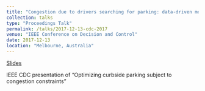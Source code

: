 ```yaml
---
title: "Congestion due to drivers searching for parking: data-driven modeling and optimization"
collection: talks
type: "Proceedings Talk"
permalink: /talks/2017-12-13-cdc-2017
venue: "IEEE Conference on Decision and Control"
date: 2017-12-13
location: "Melbourne, Australia"
---
```


[Slides](https://cpatdowling.github.io/files/cdc_2017.pdf)

IEEE CDC presentation of “Optimizing curbside parking subject to congestion constraints”
